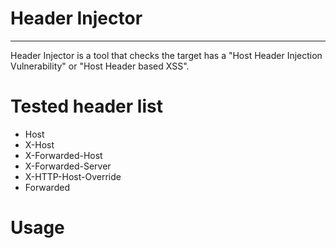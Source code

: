 # Header Injector
-------------------
Header Injector is a tool that checks the target has a "Host Header Injection Vulnerability" or "Host Header based XSS".

# Tested header list

- Host
- X-Host
- X-Forwarded-Host
- X-Forwarded-Server
- X-HTTP-Host-Override
- Forwarded

# Usage
